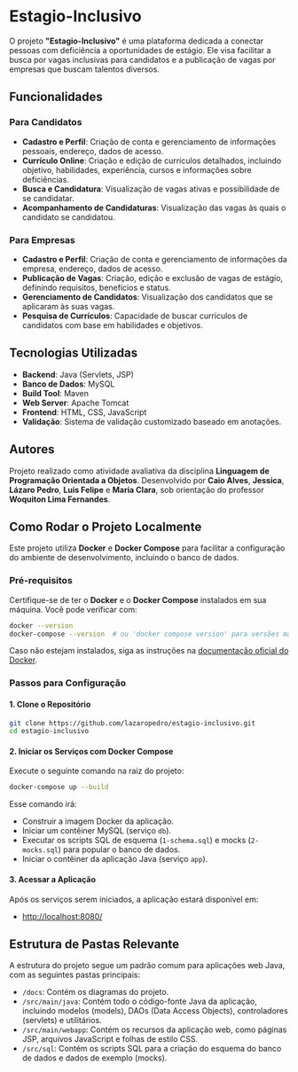 
# Estagio-Inclusivo

O projeto **"Estagio-Inclusivo"** é uma plataforma dedicada a conectar pessoas com deficiência a oportunidades de estágio. Ele visa facilitar a busca por vagas inclusivas para candidatos e a publicação de vagas por empresas que buscam talentos diversos.

## Funcionalidades

### Para Candidatos

- **Cadastro e Perfil**: Criação de conta e gerenciamento de informações pessoais, endereço, dados de acesso.
- **Currículo Online**: Criação e edição de currículos detalhados, incluindo objetivo, habilidades, experiência, cursos e informações sobre deficiências.
- **Busca e Candidatura**: Visualização de vagas ativas e possibilidade de se candidatar.
- **Acompanhamento de Candidaturas**: Visualização das vagas às quais o candidato se candidatou.

### Para Empresas

- **Cadastro e Perfil**: Criação de conta e gerenciamento de informações da empresa, endereço, dados de acesso.
- **Publicação de Vagas**: Criação, edição e exclusão de vagas de estágio, definindo requisitos, benefícios e status.
- **Gerenciamento de Candidatos**: Visualização dos candidatos que se aplicaram às suas vagas.
- **Pesquisa de Currículos**: Capacidade de buscar currículos de candidatos com base em habilidades e objetivos.

## Tecnologias Utilizadas

- **Backend**: Java (Servlets, JSP)
- **Banco de Dados**: MySQL
- **Build Tool**: Maven
- **Web Server**: Apache Tomcat 
- **Frontend**: HTML, CSS, JavaScript 
- **Validação**: Sistema de validação customizado baseado em anotações.

## Autores

Projeto realizado como atividade avaliativa da disciplina **Linguagem de Programação Orientada a Objetos**. Desenvolvido por **Caio Alves**, **Jessica**, **Lázaro Pedro**, **Luis Felipe** e **Maria Clara**, sob orientação do professor **Woquiton Lima Fernandes**.
## Como Rodar o Projeto Localmente

Este projeto utiliza **Docker** e **Docker Compose** para facilitar a configuração do ambiente de desenvolvimento, incluindo o banco de dados.

### Pré-requisitos

Certifique-se de ter o **Docker** e o **Docker Compose** instalados em sua máquina. Você pode verificar com:

```bash
docker --version
docker-compose --version  # ou 'docker compose version' para versões mais novas
```

Caso não estejam instalados, siga as instruções na [documentação oficial do Docker](https://docs.docker.com/get-docker/).

### Passos para Configuração

#### 1. Clone o Repositório

```bash
git clone https://github.com/lazaropedro/estagio-inclusivo.git
cd estagio-inclusivo
```

#### 2. Iniciar os Serviços com Docker Compose

Execute o seguinte comando na raiz do projeto:

```bash
docker-compose up --build
```

Esse comando irá:

- Construir a imagem Docker da aplicação.
- Iniciar um contêiner MySQL (serviço `db`).
- Executar os scripts SQL de esquema (`1-schema.sql`) e mocks (`2-mocks.sql`) para popular o banco de dados.
- Iniciar o contêiner da aplicação Java (serviço `app`).

#### 3. Acessar a Aplicação

Após os serviços serem iniciados, a aplicação estará disponível em:

- [http://localhost:8080/](http://localhost:8080/)

## Estrutura de Pastas Relevante

A estrutura do projeto segue um padrão comum para aplicações web Java, com as seguintes pastas principais:

* `/docs`: Contém os diagramas do projeto.
* `/src/main/java`: Contém todo o código-fonte Java da aplicação, incluindo modelos (models), DAOs (Data Access Objects), controladores (servlets) e utilitários.
* `/src/main/webapp`: Contém os recursos da aplicação web, como páginas JSP, arquivos JavaScript e folhas de estilo CSS.
* `/src/sql`: Contém os scripts SQL para a criação do esquema do banco de dados e dados de exemplo (mocks).
